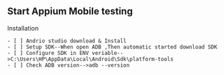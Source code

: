 ## Start Appium Mobile testing
Installation

```
- [ ] Andrio studio download & Install
- [ ] Setup SDK--When open ADB ,Then automatic started download SDK
- [ ] Configure SDK in ENV veriable-->C:\Users\HP\AppData\Local\Android\Sdk\platform-tools
- [ ] Check ADB version-->adb --version
```


